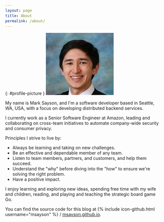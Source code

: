 ```yaml
---
layout: page
title: About
permalink: /about/
---
```


{: #profile-picture }
![alt text](/images/profile_picture.jpg "Profile Picture")

My name is Mark Sayson, and I'm a software developer based in Seattle, WA, USA, with a focus on developing distributed backend services.

I currently work as a Senior Software Engineer at Amazon, leading and collaborating on cross-team initiatives to automate company-wide security and consumer privacy.

Principles I strive to live by:
* Always be learning and taking on new challenges.
* Be an effective and dependable member of any team.
* Listen to team members, partners, and customers, and help them succeed.
* Understand the "why" before diving into the "how" to ensure we're solving the right problem.
* Have a positive impact.

I enjoy learning and exploring new ideas, spending free time with my wife and children, reading, and playing and teaching the strategic board game Go.

You can find the source code for this blog at
{% include icon-github.html username="msayson" %} /
[msayson.github.io](https://github.com/msayson/msayson.github.io).
